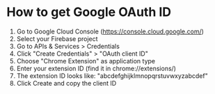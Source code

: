 # How to get Google OAuth ID

1. Go to Google Cloud Console (<https://console.cloud.google.com/>)
2. Select your Firebase project
3. Go to APIs & Services > Credentials
4. Click "Create Credentials" > "OAuth client ID"
5. Choose "Chrome Extension" as application type
6. Enter your extension ID (find it in chrome://extensions/)
7. The extension ID looks like: "abcdefghijklmnopqrstuvwxyzabcdef"
8. Click Create and copy the client ID
